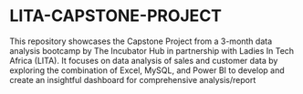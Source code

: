 # LITA-CAPSTONE-PROJECT
This repository showcases the Capstone Project from a 3-month data analysis bootcamp by The Incubator Hub in partnership with Ladies In Tech Africa (LITA). It focuses on data analysis of sales and customer data by exploring the combination of Excel, MySQL, and Power BI to develop and create an insightful dashboard for comprehensive analysis/report
